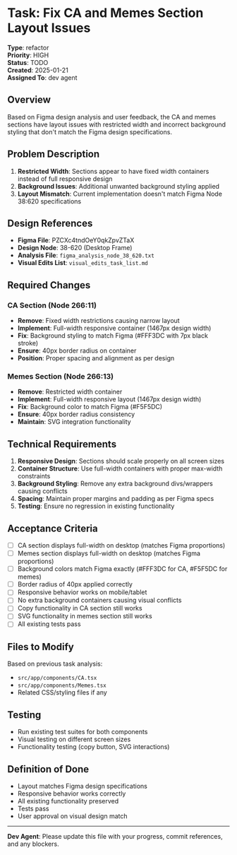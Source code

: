 # Task: Fix CA and Memes Section Layout Issues
**Type**: refactor  
**Priority**: HIGH  
**Status**: TODO  
**Created**: 2025-01-21  
**Assigned To**: dev agent  

## Overview
Based on Figma design analysis and user feedback, the CA and memes sections have layout issues with restricted width and incorrect background styling that don't match the Figma design specifications.

## Problem Description
1. **Restricted Width**: Sections appear to have fixed width containers instead of full responsive design
2. **Background Issues**: Additional unwanted background styling applied
3. **Layout Mismatch**: Current implementation doesn't match Figma Node 38:620 specifications

## Design References
- **Figma File**: PZCXc4tndOeY0qkZpvZTaX
- **Design Node**: 38-620 (Desktop Frame)
- **Analysis File**: `figma_analysis_node_38_620.txt`
- **Visual Edits List**: `visual_edits_task_list.md`

## Required Changes

### CA Section (Node 266:11)
- **Remove**: Fixed width restrictions causing narrow layout
- **Implement**: Full-width responsive container (1467px design width)
- **Fix**: Background styling to match Figma (#FFF3DC with 7px black stroke)
- **Ensure**: 40px border radius on container
- **Position**: Proper spacing and alignment as per design

### Memes Section (Node 266:13)  
- **Remove**: Restricted width container
- **Implement**: Full-width responsive layout (1467px design width)
- **Fix**: Background color to match Figma (#F5F5DC)
- **Ensure**: 40px border radius consistency
- **Maintain**: SVG integration functionality

## Technical Requirements
1. **Responsive Design**: Sections should scale properly on all screen sizes
2. **Container Structure**: Use full-width containers with proper max-width constraints
3. **Background Styling**: Remove any extra background divs/wrappers causing conflicts
4. **Spacing**: Maintain proper margins and padding as per Figma specs
5. **Testing**: Ensure no regression in existing functionality

## Acceptance Criteria
- [ ] CA section displays full-width on desktop (matches Figma proportions)
- [ ] Memes section displays full-width on desktop (matches Figma proportions)  
- [ ] Background colors match Figma exactly (#FFF3DC for CA, #F5F5DC for memes)
- [ ] Border radius of 40px applied correctly
- [ ] Responsive behavior works on mobile/tablet
- [ ] No extra background containers causing visual conflicts
- [ ] Copy functionality in CA section still works
- [ ] SVG functionality in memes section still works
- [ ] All existing tests pass

## Files to Modify
Based on previous task analysis:
- `src/app/components/CA.tsx`
- `src/app/components/Memes.tsx`
- Related CSS/styling files if any

## Testing
- Run existing test suites for both components
- Visual testing on different screen sizes
- Functionality testing (copy button, SVG interactions)

## Definition of Done
- Layout matches Figma design specifications
- Responsive behavior works correctly
- All existing functionality preserved
- Tests pass
- User approval on visual design match

---
**Dev Agent**: Please update this file with your progress, commit references, and any blockers. 